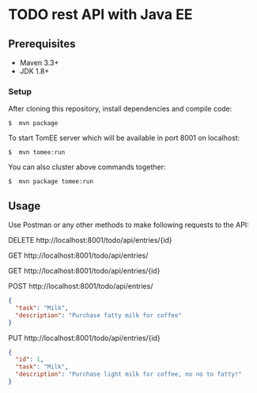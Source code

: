 # TODO rest API with Java EE

## Prerequisites

- Maven 3.3+
- JDK 1.8+

### Setup

After cloning this repository, install dependencies and compile code:

```
$  mvn package
```

To start TomEE server which will be available in port 8001 on localhost:

```
$  mvn tomee:run
```

You can also cluster above commands together:

```
$  mvn package tomee:run
```

## Usage

Use Postman or any other methods to make following requests to the API:

DELETE http://localhost:8001/todo/api/entries/{id}

GET http://localhost:8001/todo/api/entries/

GET http://localhost:8001/todo/api/entries/{id}

POST http://localhost:8001/todo/api/entries/

```json
{
  "task": "Milk",
  "description": "Purchase fatty milk for coffee"
}
```

PUT http://localhost:8001/todo/api/entries/{id}

```json
{
  "id": 1,
  "task": "Milk",
  "description": "Purchase light milk for coffee, no no to fatty!"
}
```
